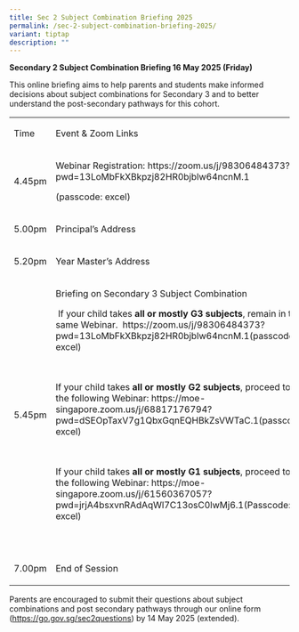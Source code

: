 ```yaml
---
title: Sec 2 Subject Combination Briefing 2025
permalink: /sec-2-subject-combination-briefing-2025/
variant: tiptap
description: ""
---
```

<p><strong>Secondary 2 Subject Combination Briefing 16 May 2025 (Friday)</strong>
</p>
<p>This online briefing aims to help parents and students make informed decisions
about subject combinations for Secondary 3 and to better understand the
post-secondary pathways for this cohort.</p>
<table style="minWidth: 50px">
<colgroup>
<col>
<col>
</colgroup>
<tbody>
<tr>
<td rowspan="1" colspan="1">
<p>Time</p>
</td>
<td rowspan="1" colspan="1">
<p>Event &amp; Zoom Links</p>
</td>
</tr>
<tr>
<td rowspan="1" colspan="1">
<p>4.45pm</p>
</td>
<td rowspan="1" colspan="1">
<p>Webinar Registration: <a rel="noopener noreferrer nofollow" target="_blank">https://zoom.us/j/98306484373?pwd=13LoMbFkXBkpzj82HR0bjblw64ncnM.1</a>
</p>
<p>(passcode: excel)</p>
</td>
</tr>
<tr>
<td rowspan="1" colspan="1">
<p>5.00pm</p>
</td>
<td rowspan="1" colspan="1">
<p>Principal’s Address</p>
</td>
</tr>
<tr>
<td rowspan="1" colspan="1">
<p>5.20pm</p>
</td>
<td rowspan="1" colspan="1">
<p>Year Master’s Address</p>
</td>
</tr>
<tr>
<td rowspan="1" colspan="1">
<p>5.45pm</p>
</td>
<td rowspan="1" colspan="1">
<p>Briefing on Secondary 3 Subject Combination</p>
<p></p>
<p>&nbsp;If your child takes <strong>all or mostly G3 subjects</strong>, remain
in the same Webinar.&nbsp; <a rel="noopener noreferrer nofollow" target="_blank">https://zoom.us/j/98306484373?pwd=13LoMbFkXBkpzj82HR0bjblw64ncnM.1</a>(passcode:
excel)</p>
<p>&nbsp;</p>
<p>If your child takes <strong>all or mostly G2 subjects</strong>, proceed
to the following Webinar: <a rel="noopener noreferrer nofollow" target="_blank">https://moe-singapore.zoom.us/j/68817176794?pwd=dSEOpTaxV7g1QbxGqnEQHBkZsVWTaC.1</a>(passcode:
excel)</p>
<p>&nbsp;</p>
<p>If your child takes <strong>all or mostly G1 subjects</strong>, proceed
to the following Webinar: <a rel="noopener noreferrer nofollow" target="_blank">https://moe-singapore.zoom.us/j/61560367057?pwd=jrjA4bsxvnRAdAqWl7C13osC0lwMj6.1</a>(Passcode:
excel)</p>
<p>&nbsp;</p>
</td>
</tr>
<tr>
<td rowspan="1" colspan="1">
<p>7.00pm</p>
</td>
<td rowspan="1" colspan="1">
<p>End of Session</p>
</td>
</tr>
</tbody>
</table>
<p></p>
<p>Parents are encouraged to submit their questions about subject combinations
and post secondary pathways through our online form (<a href="https://go.gov.sg/sec2questions" rel="noopener noreferrer nofollow" target="_blank"><u>https://go.gov.sg/sec2questions</u></a>)
by 14 May 2025 (extended).</p>